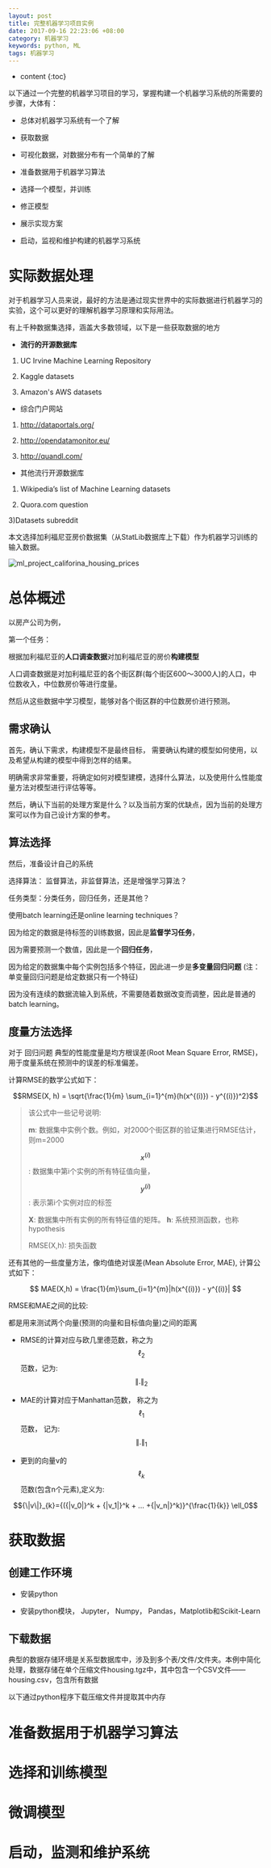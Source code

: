 ```yaml
---
layout: post
title: 完整机器学习项目实例
date: 2017-09-16 22:23:06 +08:00
category: 机器学习
keywords: python, ML
tags: 机器学习
---
```


* content
{:toc}

以下通过一个完整的机器学习项目的学习，掌握构建一个机器学习系统的所需要的步骤，大体有：

- 总体对机器学习系统有一个了解

- 获取数据

- 可视化数据，对数据分布有一个简单的了解

- 准备数据用于机器学习算法

- 选择一个模型，并训练

- 修正模型

- 展示实现方案

- 启动，监视和维护构建的机器学习系统


# 实际数据处理

对于机器学习人员来说，最好的方法是通过现实世界中的实际数据进行机器学习的实验，这个可以更好的理解机器学习原理和实际用法。

有上千种数据集选择，涵盖大多数领域，以下是一些获取数据的地方

- **流行的开源数据库**

 1) UC Irvine Machine Learning Repository

 2) Kaggle datasets

 3) Amazon's AWS datasets


- 综合门户网站

 1) http://dataportals.org/

 2) http://opendatamonitor.eu/

 3) http://quandl.com/


- 其他流行开源数据库

 1) Wikipedia’s list of Machine Learning datasets

 2) Quora.com question

 3)Datasets subreddit

本文选择加利福尼亚房价数据集（从StatLib数据库上下载）作为机器学习训练的输入数据。

![ml_project_califorina_housing_prices](/images/ml/ml_project_califorina_housing_prices.png)

# 总体概述

以房产公司为例，

第一个任务：

根据加利福尼亚的**人口调查数据**对加利福尼亚的房价**构建模型**

人口调查数据是对加利福尼亚的各个街区群(每个街区600～3000人)的人口，中位数收入，中位数房价等进行度量。

然后从这些数据中学习模型，能够对各个街区群的中位数房价进行预测。



## 需求确认

首先，确认下需求，构建模型不是最终目标， 需要确认构建的模型如何使用，以及希望从构建的模型中得到怎样的结果。

明确需求非常重要，将确定如何对模型建模，选择什么算法，以及使用什么性能度量方法对模型进行评估等等。

然后，确认下当前的处理方案是什么？以及当前方案的优缺点，因为当前的处理方案可以作为自己设计方案的参考。


## 算法选择

然后，准备设计自己的系统

选择算法： 监督算法，非监督算法，还是增强学习算法？

任务类型：分类任务，回归任务，还是其他？

使用batch learning还是online learning techniques？


因为给定的数据是待标签的训练数据，因此是**监督学习任务**，

因为需要预测一个数值，因此是一个**回归任务**，

因为给定的数据集中每个实例包括多个特征，因此进一步是**多变量回归问题** (注：单变量回归问题是给定数据只有一个特征)

因为没有连续的数据流输入到系统，不需要随着数据改变而调整，因此是普通的batch learning。


## 度量方法选择

对于 回归问题 典型的性能度量是均方根误差(Root Mean Square Error, RMSE)， 用于度量系统在预测中的误差的标准偏差。

计算RMSE的数学公式如下：

$$RMSE(X, h) = \sqrt{\frac{1}{m} \sum_{i=1}^{m}(h(x^{(i)}) - y^{(i)})^2}$$

> 该公式中一些记号说明:
>
> **m**: 数据集中实例个数。例如，对2000个街区群的验证集进行RMSE估计，则m=2000
>
> **$$x^{(i)}$$**: 数据集中第i个实例的所有特征值向量，
>
> **$$y^{(i)}$$**: 表示第i个实例对应的标签
>
> **X**: 数据集中所有实例的所有特征值的矩阵。
> **h**: 系统预测函数，也称hypothesis
>
> RMSE(X,h): 损失函数

还有其他的一些度量方法，像均值绝对误差(Mean Absolute Error, MAE), 计算公式如下：

$$
MAE(X,h) = \frac{1}{m}\sum_{i=1}^{m}|h(x^{(i)}) - y^{(i)}|
$$

RMSE和MAE之间的比较:

都是用来测试两个向量(预测的向量和目标值向量)之间的距离

- RMSE的计算对应与欧几里德范数，称之为$$\ell_2$$范数，记为: $${\|.\|_2}$$


- MAE的计算对应于Manhattan范数， 称之为$$\ell_1$$范数， 记为: $${\|.\|}_1$$


- 更到的向量v的$$\ell_k$$范数(包含n个元素),定义为:

$${\|v\|}_{k}={({|v_0|}^k + {|v_1|}^k + ... +{|v_n|}^k)}^{\frac{1}{k}} \ell_0$$


# 获取数据

## 创建工作环境

- 安装python

- 安装python模块， Jupyter， Numpy， Pandas，Matplotlib和Scikit-Learn


## 下载数据

典型的数据存储环境是关系型数据库中，涉及到多个表/文件/文件夹。本例中简化处理，数据存储在单个压缩文件housing.tgz中，其中包含一个CSV文件——housing.csv，包含所有数据

以下通过python程序下载压缩文件并提取其中内存


# 准备数据用于机器学习算法


# 选择和训练模型

# 微调模型

# 启动，监测和维护系统

